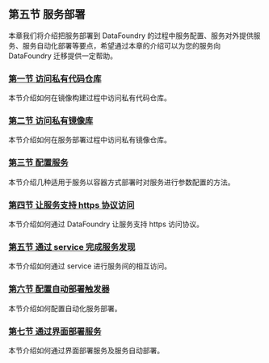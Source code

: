 ## 第五节 服务部署

本章我们将介绍把服务部署到 DataFoundry 的过程中服务配置、服务对外提供服务、服务自动化部署等要点，希望通过本章的介绍可以为您的服务向 DataFoundry 迁移提供一定帮助。   

### [第一节 访问私有代码仓库](Access_Private_Code_Repos.md)  

本节介绍如何在镜像构建过程中访问私有代码仓库。
    
### [第二节 访问私有镜像库](Access_Private_Image_Registry.md)   

本节介绍如何在服务部署过程中访问私有镜像仓库。

### [第三节 配置服务](Config_Service.md)   

本节介绍几种适用于服务以容器方式部署时对服务进行参数配置的方法。
    
### [第四节 让服务支持 https 协议访问](Router_Configuration.md)   

本节介绍如何通过 DataFoundry 让服务支持 https 访问协议。
    
### [第五节 通过 service 完成服务发现](Service_Discovery.md)   

本节介绍如何通过 service 进行服务间的相互访问。

### [第六节 配置自动部署触发器](Config_Deploy_Trigger.md)   

本节介绍如何配置自动化服务部署。

### [第七节 通过界面部署服务](Deploy_GUI.md)   

本节介绍如何通过界面部署服务及服务自动部署。